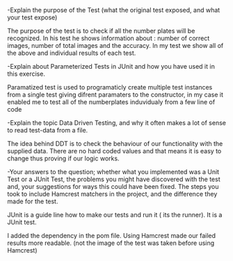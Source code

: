-Explain the purpose of the Test (what the original test exposed, and what your test expose)

The purpose of the test is to check if all the number plates will be recognized. 
In his test he shows information about : number of correct images, number of total images and the accuracy.
In my test we show all of the above and individual results of each test.


-Explain about Parameterized Tests in JUnit and how you have used it in this exercise.

Paramatized test is used to programaticly create multiple test instances from a single test giving difrent paramaters to the constructor,
in my case it enabled me to test all of the numberplates induvidualy from a few line of code  


-Explain the topic Data Driven Testing, and why it often makes a lot of sense to read test-data from a file.

The idea behind DDT is to check the behaviour of our functionality with the supplied data. There are no hard coded values and that means
it is easy to change thus proving if our logic works. 

-Your answers to the question; whether what you implemented was a Unit Test or a JUnit Test, 
the problems you might have discovered with the test and, your suggestions for ways this could have been fixed.
The steps you took to include Hamcrest matchers in the project, and the difference they made for the test.


JUnit is a guide line how to make our tests and run it ( its the runner). 
It is a JUnit test. 

I added the dependency in the pom file. 
Using Hamcrest made our failed results more readable.
(not the image of the test was taken before using Hamcrest)
